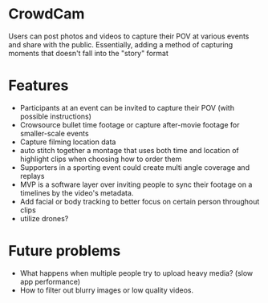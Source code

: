# CrowdCam
Users can post photos and videos to capture their POV at various events and share with the public. Essentially, adding a method of capturing moments that doesn't fall into the "story" format

# Features

- Participants at an event can be invited to capture their POV (with possible instructions)
- Crowsource bullet time footage or capture after-movie footage for smaller-scale events
- Capture filming location data
- auto stitch together a montage that uses both time and location of highlight clips when choosing how to order them
- Supporters in a sporting event could create multi angle coverage and replays
- MVP is a software layer over inviting people to sync their footage on a timelines by the video's metadata. 
- Add facial or body tracking to better focus on certain person throughout clips
- utilize drones?

# Future problems
- What happens when multiple people try to upload heavy media? (slow app performance)
- How to filter out blurry images or low quality videos. 

